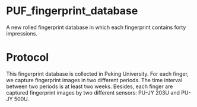 # PUF_fingerprint_database
A new rolled fingerprint database in which each fingerprint contains forty impressions.

# Protocol
This fingerprint database is collected in Peking University. For each finger, we capture fingerprint images in two different periods. The time interval between two periods is at least two weeks. Besides, each finger are captured fingerprint images by two different sensors: PU-JY 203U and PU-JY 500U.
